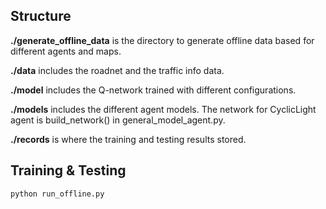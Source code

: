 ## Structure 

**./generate_offline_data** is the directory to generate offline data based for different agents and maps.

**./data** includes the roadnet and the traffic info data.

**./model** includes the Q-network trained with different configurations.

**./models** includes the different agent models. The network for CyclicLight agent is build_network() in general_model_agent.py.

**./records** is where the training and testing results stored.

## Training & Testing
```
python run_offline.py
```
